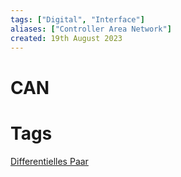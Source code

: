```yaml
---
tags: ["Digital", "Interface"]
aliases: ["Controller Area Network"]
created: 19th August 2023
---
```


# CAN

# Tags

[Differentielles Paar](../hwe/Differentielles%20Paar.md)
